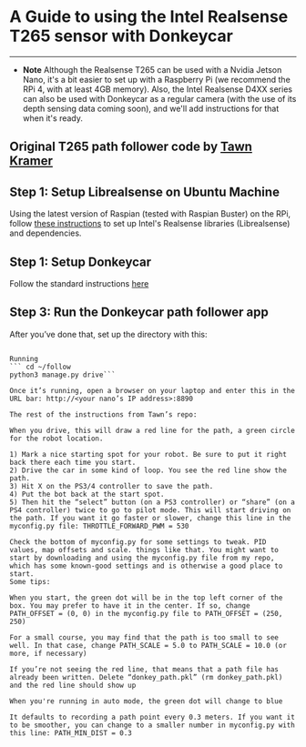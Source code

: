 # A Guide to using the Intel Realsense T265 sensor with Donkeycar

----

* **Note** Although the Realsense T265 can be used with a Nvidia Jetson Nano, it's a bit easier to set up with a Raspberry Pi (we recommend the RPi 4, with at least 4GB memory). Also, the Intel Realsense D4XX series can also be used with Donkeycar as a regular camera (with the use of its depth sensing data coming soon), and we'll add instructions for that when it's ready.

Original T265 path follower code by [Tawn Kramer](https://github.com/tawnkramer/donkey)
----


## Step 1: Setup Librealsense on Ubuntu Machine

Using the latest version of Raspian (tested with Raspian Buster) on the RPi, follow [these instructions](https://github.com/IntelRealSense/librealsense/blob/master/doc/installation_raspbian.md) to set up Intel's Realsense libraries (Librealsense) and dependencies. 

## Step 1: Setup Donkeycar

Follow the standard instructions [here](https://docs.donkeycar.com/guide/install_software/)

## Step 3: Run the Donkeycar path follower app

After you’ve done that, set up the directory with this:

```donkey createcar --path ~/follow --template path_follower 

Running
``` cd ~/follow 
python3 manage.py drive```

Once it’s running, open a browser on your laptop and enter this in the URL bar: http://<your nano’s IP address>:8890

The rest of the instructions from Tawn’s repo:

When you drive, this will draw a red line for the path, a green circle for the robot location.

1) Mark a nice starting spot for your robot. Be sure to put it right back there each time you start.
2) Drive the car in some kind of loop. You see the red line show the path.
3) Hit X on the PS3/4 controller to save the path.
4) Put the bot back at the start spot.
5) Then hit the “select” button (on a PS3 controller) or “share” (on a PS4 controller) twice to go to pilot mode. This will start driving on the path. If you want it go faster or slower, change this line in the myconfig.py file: THROTTLE_FORWARD_PWM = 530

Check the bottom of myconfig.py for some settings to tweak. PID values, map offsets and scale. things like that. You might want to start by downloading and using the myconfig.py file from my repo, which has some known-good settings and is otherwise a good place to start.
Some tips:

When you start, the green dot will be in the top left corner of the box. You may prefer to have it in the center. If so, change PATH_OFFSET = (0, 0) in the myconfig.py file to PATH_OFFSET = (250, 250)

For a small course, you may find that the path is too small to see well. In that case, change PATH_SCALE = 5.0 to PATH_SCALE = 10.0 (or more, if necessary)

If you’re not seeing the red line, that means that a path file has already been written. Delete “donkey_path.pkl” (rm donkey_path.pkl) and the red line should show up

When you're running in auto mode, the green dot will change to blue

It defaults to recording a path point every 0.3 meters. If you want it to be smoother, you can change to a smaller number in myconfig.py with this line: PATH_MIN_DIST = 0.3